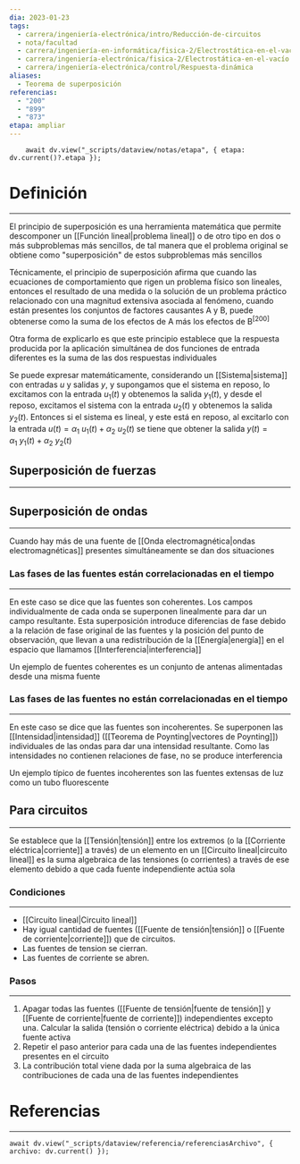 ```yaml
---
dia: 2023-01-23
tags:
  - carrera/ingeniería-electrónica/intro/Reducción-de-circuitos
  - nota/facultad
  - carrera/ingeniería-en-informática/fisica-2/Electrostática-en-el-vacío
  - carrera/ingeniería-electrónica/fisica-2/Electrostática-en-el-vacío
  - carrera/ingeniería-electrónica/control/Respuesta-dinámica
aliases:
  - Teorema de superposición
referencias:
  - "200"
  - "899"
  - "873"
etapa: ampliar
---
```

```dataviewjs
	await dv.view("_scripts/dataview/notas/etapa", { etapa: dv.current()?.etapa });
```
# Definición
---
El principio de superposición es una herramienta matemática que permite descomponer un [[Función lineal|problema lineal]] o de otro tipo en dos o más subproblemas más sencillos, de tal manera que el problema original se obtiene como "superposición" de estos subproblemas más sencillos

Técnicamente, el principio de superposición afirma que cuando las ecuaciones de comportamiento que rigen un problema físico son lineales, entonces el resultado de una medida o la solución de un problema práctico relacionado con una magnitud extensiva asociada al fenómeno, cuando están presentes los conjuntos de factores causantes A y B, puede obtenerse como la suma de los efectos de A más los efectos de B<sup><a href="#ref-200" style="color: inherit; text-decoration: none;">[200]</a></sup> 

Otra forma de explicarlo es que este principio establece que la respuesta producida por la aplicación simultánea de dos funciones de entrada diferentes es la suma de las dos respuestas individuales

Se puede expresar matemáticamente, considerando un [[Sistema|sistema]] con entradas $u$ y salidas $y$, y supongamos que el sistema en reposo, lo excitamos con la entrada $u_1(t)$ y obtenemos la salida $y_1(t)$, y desde el reposo, excitamos el sistema con la entrada $u_2(t)$ y obtenemos la salida $y_2(t)$. Entonces si el sistema es lineal, y este está en reposo, al excitarlo con la entrada $u(t) = \alpha_1 ~ u_1(t) + \alpha_2 ~ u_2(t)$ se tiene que obtener la salida  $y(t) = \alpha_1 ~ y_1(t) + \alpha_2 ~ y_2(t)$

## Superposición de fuerzas
---

## Superposición de ondas
---
Cuando hay más de una fuente de [[Onda electromagnética|ondas electromagnéticas]] presentes simultáneamente se dan dos situaciones

### Las fases de las fuentes están correlacionadas en el tiempo
---
En este caso se dice que las fuentes son coherentes. Los campos individualmente de cada onda se superponen linealmente para dar un campo resultante. Esta superposición introduce diferencias de fase debido a la relación de fase original de las fuentes y la posición del punto de observación, que llevan a una redistribución de la [[Energía|energía]] en el espacio que llamamos [[Interferencia|interferencia]] 

Un ejemplo de fuentes coherentes es un conjunto de antenas alimentadas desde una misma fuente

### Las fases de las fuentes no están correlacionadas en el tiempo
---
En este caso se dice que las fuentes son incoherentes. Se superponen las [[Intensidad|intensidad]] ([[Teorema de Poynting|vectores de Poynting]]) individuales de las ondas para dar una intensidad resultante. Como las intensidades no contienen relaciones de fase, no se produce interferencia

Un ejemplo típico de fuentes incoherentes son las fuentes extensas de luz como un tubo fluorescente

## Para circuitos
---
Se establece que la [[Tensión|tensión]] entre los extremos (o la [[Corriente eléctrica|corriente]] a través) de un elemento en un [[Circuito lineal|circuito lineal]] es la suma algebraica de las tensiones (o corrientes) a través de ese elemento debido a que cada fuente independiente actúa sola 

### Condiciones
---
- [[Circuito lineal|Circuito lineal]]
- Hay igual cantidad de fuentes ([[Fuente de tensión|tensión]] o [[Fuente de corriente|corriente]]) que de circuitos.
- Las fuentes de tension se cierran.
- Las fuentes de corriente se abren.

### Pasos
---
1.  Apagar todas las fuentes ([[Fuente de tensión|fuente de tensión]] y [[Fuente de corriente|fuente de corriente]]) independientes excepto una. Calcular la salida (tensión o corriente eléctrica) debido a la única fuente activa
2.  Repetir el paso anterior para cada una de las fuentes independientes presentes en el circuito
3.  La contribución total viene dada por la suma algebraica de las contribuciones de cada una de las fuentes independientes


# Referencias
---
```dataviewjs
await dv.view("_scripts/dataview/referencia/referenciasArchivo", { archivo: dv.current() });
```